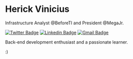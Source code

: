 # Herick Vinicius 

Infrastructure Analyst @BeforeTI and President @MegaJr. 

[![Twitter Badge](https://img.shields.io/badge/-@herickgustavo-6633cc?style=flat-square&labelColor=6633cc&logo=twitter&logoColor=white&link=https://twitter.com/herickgustavo)](https://twitter.com/herickgustavo) 
[![Linkedin Badge](https://img.shields.io/badge/-Herick%20Vinicius-6633cc?style=flat-square&logo=Linkedin&logoColor=white&link=https://www.linkedin.com/in/herickvinicius/)](https://www.linkedin.com/in/herickvinicius/) 
[![Gmail Badge](https://img.shields.io/badge/-herick.gustavo@gmail.com-6633cc?style=flat-square&logo=Gmail&logoColor=white&link=mailto:herick.gustavo@gmail.com)](mailto:herick.gustavo@gmail.com)

Back-end development enthusiast and a passionate learner.

:)


<!--
**herickvinicius/herickvinicius** is a ✨ _special_ ✨ repository because its `README.md` (this file) appears on your GitHub profile.

Here are some ideas to get you started:

- 🔭 I’m currently working on ...
- 🌱 I’m currently learning ...
- 👯 I’m looking to collaborate on ...
- 🤔 I’m looking for help with ...
- 💬 Ask me about ...
- 📫 How to reach me: ...
- 😄 Pronouns: ...
- ⚡ Fun fact: ...
-->
